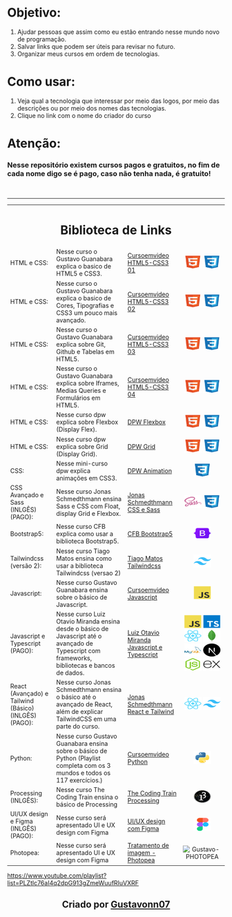# Objetivo:
1. Ajudar pessoas que assim como eu estão entrando nesse mundo novo de programação.
2. Salvar links que podem ser úteis para revisar no futuro.
3. Organizar meus cursos em ordem de tecnologias.

# Como usar:
1. Veja qual a tecnologia que interessar por meio das logos, por meio das descrições ou por meio dos nomes das tecnologias.
2. Clique no link com o nome do criador do curso

# Atenção:
### Nesse repositório existem cursos pagos e gratuitos, no fim de cada nome digo se é pago, caso não tenha nada, é gratuito!


<br>

<hr>

<table align='center'>
  <tr>
    <td colspan='5'><h1 align='center'> Biblioteca de Links </h1></td>
  </tr>
  <tr>
    <td>HTML e CSS: </td>
    <td> Nesse curso o Gustavo Guanabara explica o basico de HTML5 e CSS3.
    <td colspan='2'><a target='_blank' href='https://www.youtube.com/playlist?list=PLHz_AreHm4dkZ9-atkcmcBaMZdmLHft8n'>Cursoemvideo HTML5-CSS3 01</a></td>
    <td align='center'><img alt="Gustavo-HTML" height="30" width="40" src="https://raw.githubusercontent.com/devicons/devicon/master/icons/html5/html5-original.svg"> <img alt="Gustavo-CSS" height="30" width="40" src="https://raw.githubusercontent.com/devicons/devicon/master/icons/css3/css3-original.svg">
  </tr>
  <tr>
    <td>HTML e CSS: </td>
    <td> Nesse curso o Gustavo Guanabara explica o basico de Cores, Tipografias e CSS3 um pouco mais avançado.
    <td colspan='2'><a target='_blank' href='https://www.youtube.com/playlist?list=PLHz_AreHm4dlUpEXkY1AyVLQGcpSgVF8s'>Cursoemvideo HTML5-CSS3 02</a></td>
    <td align='center'><img alt="Gustavo-HTML" height="30" width="40" src="https://raw.githubusercontent.com/devicons/devicon/master/icons/html5/html5-original.svg"> <img alt="Gustavo-CSS" height="30" width="40" src="https://raw.githubusercontent.com/devicons/devicon/master/icons/css3/css3-original.svg">
  </tr>
  <tr>
    <td>HTML e CSS: </td>
    <td> Nesse curso o Gustavo Guanabara explica sobre Git, Github e Tabelas em HTML5.
    <td colspan='2'><a target='_blank' href='https://www.youtube.com/playlist?list=PLHz_AreHm4dmcAviDwiGgHbeEJToxbOpZ'>Cursoemvideo HTML5-CSS3 03</a></td>
    <td align='center'><img alt="Gustavo-HTML" height="30" width="40" src="https://raw.githubusercontent.com/devicons/devicon/master/icons/html5/html5-original.svg"> <img alt="Gustavo-CSS" height="30" width="40" src="https://raw.githubusercontent.com/devicons/devicon/master/icons/css3/css3-original.svg">
  </tr>
  <tr>
    <td>HTML e CSS: </td>
    <td> Nesse curso o Gustavo Guanabara explica sobre Iframes, Medias Queries e Formulários em HTML5.
    <td colspan='2'><a target='_blank' href='https://www.youtube.com/playlist?list=PLHz_AreHm4dkcVCk2Bn_fdVQ81Fkrh6WT'>Cursoemvideo HTML5-CSS3 04</a></td>
    <td align='center'><img alt="Gustavo-HTML" height="30" width="40" src="https://raw.githubusercontent.com/devicons/devicon/master/icons/html5/html5-original.svg"> <img alt="Gustavo-CSS" height="30" width="40" src="https://raw.githubusercontent.com/devicons/devicon/master/icons/css3/css3-original.svg">
  </tr>
  <tr>
    <td>HTML e CSS: </td>
    <td> Nesse curso dpw explica sobre Flexbox (Display Flex).
    <td colspan='2'><a target='_blank' href='https://www.youtube.com/playlist?list=PLYgzkrmJnLwo8IDD2v7RP_oyE3yzc1fY4'>DPW Flexbox</a></td>
    <td align='center'><img alt="Gustavo-HTML" height="30" width="40" src="https://raw.githubusercontent.com/devicons/devicon/master/icons/html5/html5-original.svg"> <img alt="Gustavo-CSS" height="30" width="40" src="https://raw.githubusercontent.com/devicons/devicon/master/icons/css3/css3-original.svg">
  </tr>
  <tr>
    <td>HTML e CSS: </td>
    <td> Nesse curso dpw explica sobre Grid (Display Grid).
    <td colspan='2'><a target='_blank' href='https://www.youtube.com/playlist?list=PLYgzkrmJnLwpeeGgdADYq3cE2yUwLLTOv'>DPW Grid</a></td>
    <td align='center'><img alt="Gustavo-HTML" height="30" width="40" src="https://raw.githubusercontent.com/devicons/devicon/master/icons/html5/html5-original.svg"> <img alt="Gustavo-CSS" height="30" width="40" src="https://raw.githubusercontent.com/devicons/devicon/master/icons/css3/css3-original.svg">
  </tr>
   <tr>
    <td>CSS: </td>
    <td> Nesse mini-curso dpw explica animações em CSS3.
    <td colspan='2'><a target='_blank' href='https://www.youtube.com/watch?v=eTELLTacg-8&t=2528s'>DPW Animation</a></td>
    <td align='center'><img alt="Gustavo-CSS" height="30" width="40" src="https://raw.githubusercontent.com/devicons/devicon/master/icons/css3/css3-original.svg">
  </tr>
  <tr>
    <td>CSS Avançado e Sass (INLGÊS) (PAGO): </td>
    <td> Nesse curso Jonas Schmedthmann ensina Sass e CSS com Float, display Grid e Flexbox.
    <td colspan='2'><a target='_blank' href='https://www.udemy.com/course/advanced-css-and-sass/'>Jonas Schmedthmann CSS e Sass</a></td>
    <td align='center'> <img alt="Gustavo-SASS" height="30" width="40" src="https://raw.githubusercontent.com/devicons/devicon/master/icons/sass/sass-original.svg"> <img alt="Gustavo-CSS" height="30" width="40" src="https://raw.githubusercontent.com/devicons/devicon/master/icons/css3/css3-original.svg">
  </tr>
  <tr>
    <td>Bootstrap5: </td>
    <td> Nesse curso CFB explica como usar a biblioteca Bootstrap5.
    <td colspan='2'><a target='_blank' href='https://www.youtube.com/playlist?list=PLx4x_zx8csUgop9qBqm6ReuNa3XraZBrc'>CFB Bootstrap5</a></td>
    <td align='center'><img alt="Gustavo-BOOTSTRAP" height="30" width="40" src="https://raw.githubusercontent.com/devicons/devicon/master/icons/bootstrap/bootstrap-original.svg">
  </tr>
  <tr>
    <td>Tailwindcss (versão 2): </td>
    <td> Nesse curso Tiago Matos ensina como usar a biblioteca Tailwindcss (versao 2)
    <td colspan='2'><a target='_blank' href='https://www.youtube.com/playlist?list=PLcoYAcR89n-r1m-tMfV4qndrRWpT_rb9u'>Tiago Matos Tailwindcss</a></td>
    <td align='center'><img alt="Gustavo-TAILWIND" height="30" width="40" src="https://raw.githubusercontent.com/devicons/devicon/master/icons/tailwindcss/tailwindcss-plain.svg">
  </tr>
  <tr>
    <td>Javascript: </td>
    <td> Nesse curso Gustavo Guanabara ensina sobre o básico de Javascript.
    <td colspan='2'><a target='_blank' href='https://www.youtube.com/playlist?list=PLHz_AreHm4dlsK3Nr9GVvXCbpQyHQl1o1'>Cursoemvideo Javascript</a></td>
    <td align='center'><img alt="Gustavo-JAVASCRIPT" height="30" width="40" src="https://raw.githubusercontent.com/devicons/devicon/master/icons/javascript/javascript-original.svg">
  </tr>
  <tr>
    <td>Javascript e Typescript (PAGO): </td>
    <td> Nesse curso Luiz Otavio Miranda ensina desde o básico de Javascript até o avançado de Typescript com frameworks, bibliotecas e bancos de dados.
    <td colspan='2'><a target='_blank' href='https://www.udemy.com/course/curso-de-javascript-moderno-do-basico-ao-avancado/'>Luiz Otavio Miranda Javascript e Typescript</a></td>
    <td align='center'><img alt="Gustavo-JAVASCRIPT" height="30" width="40" src="https://raw.githubusercontent.com/devicons/devicon/master/icons/javascript/javascript-original.svg"> <img alt="Gustavo-TYPESCRIPT" height="30" width="40" src="https://raw.githubusercontent.com/devicons/devicon/master/icons/typescript/typescript-original.svg"> <img alt="Gustavo-REACT" height="30" width="40" src="https://raw.githubusercontent.com/devicons/devicon/master/icons/react/react-original.svg"> <img alt="Gustavo-MONGODB" height="30" width="40" src="https://raw.githubusercontent.com/devicons/devicon/master/icons/mongodb/mongodb-original.svg"> <img alt="Gustavo-MYSQL" height="30" width="40" src="https://raw.githubusercontent.com/devicons/devicon/master/icons/mysql/mysql-original-wordmark.svg"> <img alt="Gustavo-NEXTJS" height="30" width="40" src="https://raw.githubusercontent.com/devicons/devicon/master/icons/nextjs/nextjs-original.svg"> <img alt="Gustavo-NODEJS" height="30" width="40" src="https://raw.githubusercontent.com/devicons/devicon/master/icons/nodejs/nodejs-original.svg"> <img alt="Gustavo-EXPRESS" height="30" width="40" src="https://raw.githubusercontent.com/devicons/devicon/master/icons/express/express-original.svg">
  </tr>
  <tr>
    <td>React (Avançado) e Tailwind (Básico) (INLGÊS) (PAGO): </td>
    <td> Nesse curso Jonas Schmedthmann ensina o básico até o avançado de React, além de explicar TailwindCSS em uma parte do curso.
    <td colspan='2'><a target='_blank' href='https://www.udemy.com/course/the-ultimate-react-course/'>Jonas Schmedthmann React e Tailwind</a></td>
    <td align='center'> <img alt="Gustavo-REACT" height="30" width="40" src="https://raw.githubusercontent.com/devicons/devicon/master/icons/react/react-original.svg"> <img alt="Gustavo-Tailwind" height="30" width="40" src="https://raw.githubusercontent.com/devicons/devicon/master/icons/tailwindcss/tailwindcss-plain.svg">
  </tr>
  <tr>
    <td>Python: </td>
    <td> Nesse curso Gustavo Guanabara ensina sobre o básico de Python (Playlist completa com os 3 mundos e todos os 117 exercícios.)
    <td colspan='2'><a target='_blank' href='https://www.youtube.com/playlist?list=PLvE-ZAFRgX8hnECDn1v9HNTI71veL3oW0'>Cursoemvideo Python</a></td>
    <td align='center'><img alt="Gustavo-PYTHON" height="30" width="40" src="https://raw.githubusercontent.com/devicons/devicon/master/icons/python/python-original.svg">
  </tr>
  <tr>
    <td>Processing (INLGÊS): </td>
    <td> Nesse curso The Coding Train ensina o básico de Processing
    <td colspan='2'><a target='_blank' href='https://www.youtube.com/playlist?list=PLzJbM9-DyOZyMZzVda3HaWviHqfPiYN7e'>The Coding Train Processing</a></td>
    <td align='center'> <img alt="Gustavo-PROCESSING" height="30" width="40" src="https://raw.githubusercontent.com/devicons/devicon/master/icons/processing/processing-original.svg">
  </tr>
  <tr>
    <td>UI/UX design e Figma (INLGÊS) (PAGO): </td>
    <td> Nesse curso será apresentado UI e UX design com Figma
    <td colspan='2'><a target='_blank' href='https://www.udemy.com/course/complete-web-designer-mobile-designer-zero-to-mastery/'>UI/UX design com Figma</a></td>
    <td align='center'> <img alt="Gustavo-FIGMA" height="30" width="40" src="https://raw.githubusercontent.com/devicons/devicon/master/icons/figma/figma-original.svg">
  </tr>
  <tr>
    <td>Photopea: </td>
    <td> Nesse curso será apresentado UI e UX design com Figma
    <td colspan='2'><a target='_blank' href='https://www.youtube.com/playlist?list=PLZtlc76aI4q2dpG913gZmeWuufRIuVXRF/'>Tratamento de imagem - Photopea </a></td>
    <td align='center'> <img alt="Gustavo-PHOTOPEA" height="30" width="30" src="https://i.pinimg.com/originals/d5/77/24/d57724c24f2133b292e992aa17c38e56.png">
  </tr>
</table>

https://www.youtube.com/playlist?list=PLZtlc76aI4q2dpG913gZmeWuufRIuVXRF

<h2 align='center'>Criado por <a href='https://github.com/Gustavonn07'>Gustavonn07</a></h2>
